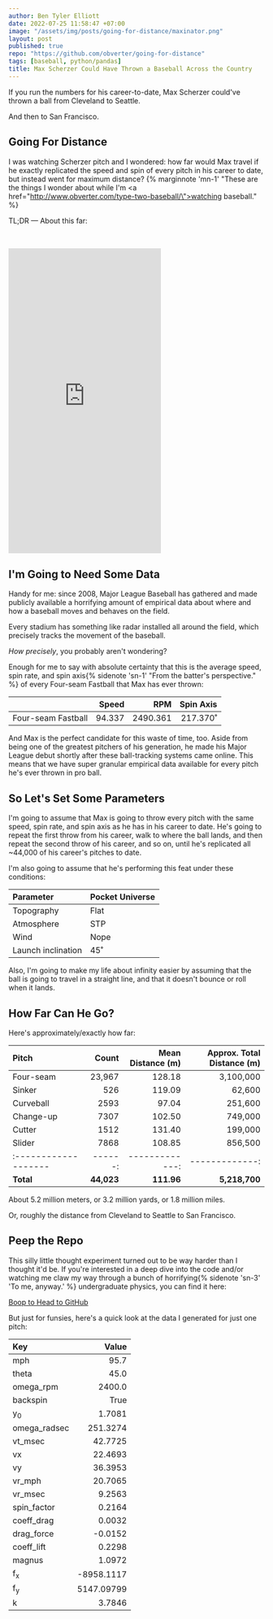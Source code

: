 ```yaml
---
author: Ben Tyler Elliott
date: 2022-07-25 11:58:47 +07:00
image: "/assets/img/posts/going-for-distance/maxinator.png"
layout: post
published: true
repo: "https://github.com/obverter/going-for-distance"
tags: [baseball, python/pandas]
title: Max Scherzer Could Have Thrown a Baseball Across the Country
---
```


If you run the numbers for his career-to-date, Max Scherzer could've thrown a ball from Cleveland to Seattle.

And then to San Francisco.

<!--more-->

## Going For Distance

I was watching Scherzer pitch and I wondered: how far would Max travel if he exactly replicated the speed and spin of every pitch in his career to date, but instead went for maximum distance? {% marginnote 'mn-1' "These are the things I wonder about while I'm <a href=\"http://www.obverter.com/type-two-baseball/\">watching baseball</a>." %}

TL;DR — About this far:

<iframe class='iframe' min-width='600' height='600' src="https://api.mapbox.com/styles/v1/obverter/cl5wpo4yj000a15oagau5m77f.html?title=false&access_token=pk.eyJ1Ijoib2J2ZXJ0ZXIiLCJhIjoiY2w1dHM1YWl5MDRndDNkbW95aWFoNHRiZSJ9.JjyrEbdkcdCpUHLeYoP4IA&zoomwheel=false#3.26/44.24/-102.53/0/9" title="Outdoors" style="border:none; padding:2rem 0 0 0;"></iframe><br>

## I'm Going to Need Some Data

Handy for me: since 2008, Major League Baseball has gathered and made publicly available a horrifying amount of empirical data about where and how a baseball moves and behaves on the field.

Every stadium has something like radar installed all around the field, which precisely tracks the movement of the baseball.

*How precisely*, you probably aren't wondering?

Enough for me to say with absolute certainty that this is the average speed, spin rate, and spin axis{% sidenote 'sn-1' "From the batter's perspective." %} of every Four-seam Fastball that Max has ever thrown:

|                    |  Speed |      RPM | Spin Axis |
|:-------------------|-------:|---------:|----------:|
| Four-seam Fastball | 94.337 | 2490.361 |  217.370˚ |

And Max is the perfect candidate for this waste of time, too. Aside from being one of the greatest pitchers of his generation, he made his Major League debut shortly after these ball-tracking systems came online. This means that we have super granular empirical data available for every pitch he's ever thrown in pro ball.

## So Let's Set Some Parameters

I'm going to assume that Max is going to throw every pitch with the same speed, spin rate, and spin axis as he has in his career to date. He's going to repeat the first throw from his career, walk to where the ball lands, and then repeat the second throw of his career, and so on, until he's replicated all ~44,000 of his career's pitches to date.

I'm also going to assume that he's performing this feat under these conditions:

| Parameter          | Pocket Universe |
|:-------------------|:----------------|
| Topography         | Flat            |
| Atmosphere         | STP             |
| Wind               | Nope            |
| Launch inclination | 45˚             |

Also, I'm going to make my life about infinity easier by assuming that the ball is going to travel in a straight line, and that it doesn't bounce or roll when it lands.

## How Far Can He Go?

Here's approximately/exactly how far:

| Pitch                |      Count | Mean Distance (m) | Approx. Total Distance (m) |
|:---------------------|-----------:|------------------:|---------------------------:|
| Four-seam            |     23,967 |            128.18 |                  3,100,000 |
| Sinker               |        526 |            119.09 |                     62,600 |
| Curveball            |       2593 |             97.04 |                    251,600 |
| Change-up            |       7307 |            102.50 |                    749,000 |
| Cutter               |       1512 |            131.40 |                    199,000 |
| Slider               |       7868 |            108.85 |                    856,500 |
| :------------------- |    ------: |    -------------: |             -------------: |
| **Total**            | **44,023** |        **111.96** |              **5,218,700** |

About 5.2 million meters, or 3.2 million yards, or 1.8 million miles.

Or, roughly the distance from Cleveland to Seattle to San Francisco.

## Peep the Repo

This silly little thought experiment turned out to be way harder than I thought it'd be. If you're interested in a deep dive into the code and/or watching me claw my way through a bunch of horrifying{% sidenote 'sn-3' 'To me, anyway.' %} undergraduate physics, you can find it here:

[Boop to Head to GitHub](https://github.com/obverter/going-for-distance/blob/master/He's%20Going%20for%20Distance.ipynb)

But just for funsies, here's a quick look at the data I generated for just one pitch:

| Key           |      Value |
|:--------------|-----------:|
| mph           |       95.7 |
| theta         |       45.0 |
| omega_rpm     |     2400.0 |
| backspin      |       True |
| y<sub>0</sub> |     1.7081 |
| omega_radsec  |   251.3274 |
| vt_msec       |    42.7725 |
| vx            |    22.4693 |
| vy            |    36.3953 |
| vr_mph        |    20.7065 |
| vr_msec       |     9.2563 |
| spin_factor   |     0.2164 |
| coeff_drag    |     0.0032 |
| drag_force    |    -0.0152 |
| coeff_lift    |     0.2298 |
| magnus        |     1.0972 |
| f<sub>x</sub> | -8958.1117 |
| f<sub>y</sub> | 5147.09799 |
| k             |     3.7846 |
